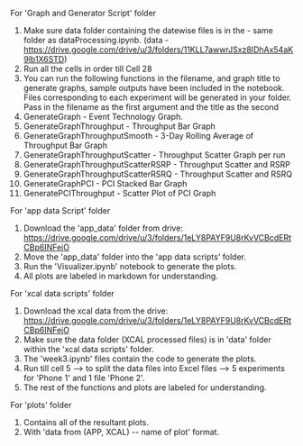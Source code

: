 For 'Graph and Generator Script' folder

1. Make sure data folder containing the datewise files is in the  - same folder as dataProcessing.ipynb. (data - https://drive.google.com/drive/u/3/folders/11KLL7awwrJSxz8IDhAx54aK9lb1X6STD)
2. Run all the cells in order till Cell 28
3. You can run the following functions in the filename, and graph title to generate graphs, sample outputs have been included in the notebook. Files corresponding to each experiment will be generated in your folder. Pass in the filename as the first argument and the title as the second
  1. GenerateGraph - Event Technology Graph.
  2. GenerateGraphThroughput - Throughput Bar Graph
  3. GenerateGraphThroughputSmooth - 3-Day Rolling Average of Throughput Bar Graph
  4. GenerateGraphThroughputScatter - Throughput Scatter Graph per run
  5. GenerateGraphThroughputScatterRSRP - Throughput Scatter and RSRP
  6. GenerateGraphThroughputScatterRSRQ - Throughput Scatter and RSRQ
  7. GenerateGraphPCI - PCI Stacked Bar Graph
  8. GeneratePCIThroughput - Scatter Plot of PCI Graph



For 'app data Script' folder
  1. Download the 'app_data' folder from  drive: https://drive.google.com/drive/u/3/folders/1eLY8PAYF9U8rKvVCBcdERtCBp6INFejO
  2. Move the 'app_data' folder into the 'app data scripts' folder.
  3. Run the 'Visualizer.ipynb' notebook to generate the plots.
  4. All plots are labeled in markdown for understanding.


For 'xcal data scripts' folder

 1. Download the xcal data from the drive: https://drive.google.com/drive/u/3/folders/1eLY8PAYF9U8rKvVCBcdERtCBp6INFejO
 2.  Make sure the data folder (XCAL processed files) is in 'data' folder within the 'xcal data scripts' folder.
 3.  The 'week3.ipynb' files contain the code to generate the plots.
 4. Run till cell 5 --> to split the data files into Excel files --> 5 experiments for 'Phone 1' and 1 file 'Phone 2'.
 5. The rest of the functions and plots are labeled for understanding.


For 'plots' folder

1. Contains all of the resultant plots.
2. With 'data from (APP, XCAL) --  name of plot'  format.
   
